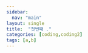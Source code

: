 ```yaml
---
sidebar:
  nav: "main"
layout: single
title:  "첫번째 ."
categories: [coding,coding2]
tags: [a,b]
---
```

